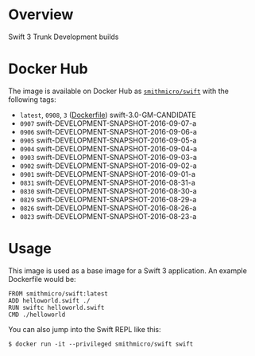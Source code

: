 # Overview
Swift 3 Trunk Development builds

# Docker Hub
The image is available on Docker Hub as [`smithmicro/swift`](https://hub.docker.com/r/smithmicro/swift/) with the following tags:

  * `latest`, `0908`, `3` ([Dockerfile](https://github.com/smithmicro/swift/blob/master/Dockerfile)) swift-3.0-GM-CANDIDATE
  * `0907` swift-DEVELOPMENT-SNAPSHOT-2016-09-07-a
  * `0906` swift-DEVELOPMENT-SNAPSHOT-2016-09-06-a
  * `0905` swift-DEVELOPMENT-SNAPSHOT-2016-09-05-a
  * `0904` swift-DEVELOPMENT-SNAPSHOT-2016-09-04-a
  * `0903` swift-DEVELOPMENT-SNAPSHOT-2016-09-03-a
  * `0902` swift-DEVELOPMENT-SNAPSHOT-2016-09-02-a
  * `0901` swift-DEVELOPMENT-SNAPSHOT-2016-09-01-a
  * `0831` swift-DEVELOPMENT-SNAPSHOT-2016-08-31-a
  * `0830` swift-DEVELOPMENT-SNAPSHOT-2016-08-30-a
  * `0829` swift-DEVELOPMENT-SNAPSHOT-2016-08-29-a
  * `0826` swift-DEVELOPMENT-SNAPSHOT-2016-08-26-a
  * `0823` swift-DEVELOPMENT-SNAPSHOT-2016-08-23-a

# Usage
This image is used as a base image for a Swift 3 application.  An example Dockerfile would be:

```
FROM smithmicro/swift:latest
ADD helloworld.swift ./
RUN swiftc helloworld.swift
CMD ./helloworld
```

You can also jump into the Swift REPL like this:
```
$ docker run -it --privileged smithmicro/swift swift
```
